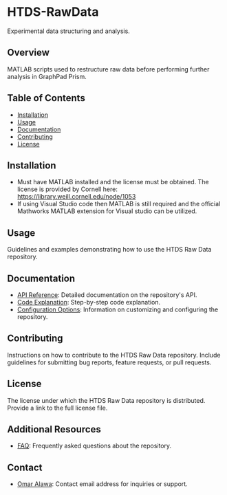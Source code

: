 # HTDS-RawData
Experimental data structuring and analysis.

## Overview
MATLAB scripts used to restructure raw data before performing further analysis in GraphPad Prism.

## Table of Contents
- [Installation](#installation)
- [Usage](#usage)
- [Documentation](#documentation)
- [Contributing](#contributing)
- [License](#license)

## Installation
- Must have MATLAB installed and the license must be obtained. The license is provided by Cornell here: https://library.weill.cornell.edu/node/1053
- If using Visual Studio code then MATLAB is still required and the official Mathworks MATLAB extension for Visual studio can be utilized.

## Usage
Guidelines and examples demonstrating how to use the HTDS Raw Data repository.

## Documentation
- [API Reference](/docs/api_reference.md): Detailed documentation on the repository's API.
- [Code Explanation](/docs/Code-Explanation.md): Step-by-step code explanation.
- [Configuration Options](/docs/configuration.md): Information on customizing and configuring the repository.

## Contributing
Instructions on how to contribute to the HTDS Raw Data repository. Include guidelines for submitting bug reports, feature requests, or pull requests.

## License
The license under which the HTDS Raw Data repository is distributed. Provide a link to the full license file.

## Additional Resources
- [FAQ](/docs/faq.md): Frequently asked questions about the repository.

## Contact
- [Omar Alawa](mailto:oma4008@med.cornell.edu): Contact email address for inquiries or support.
